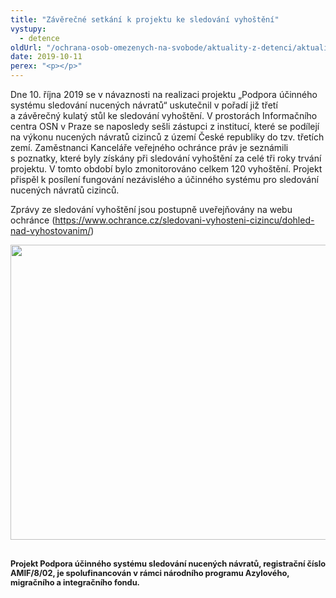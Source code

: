 ```yaml
---
title: "Závěrečné setkání k projektu ke sledování vyhoštění"
vystupy:
  - detence
oldUrl: "/ochrana-osob-omezenych-na-svobode/aktuality-z-detenci/aktuality-z-detenci-2019/zaverecne-setkani-k-projektu-ke-sledovani-vyhosteni/"
date: 2019-10-11
perex: "<p></p>"
---
```


<!-- imported from the old website -->

<p>Dne 10. října 2019 se v návaznosti na realizaci projektu „Podpora účinného systému sledování nucených návratů“ uskutečnil v pořadí již třetí a závěrečný kulatý stůl ke sledování vyhoštění. V prostorách Informačního centra OSN v Praze se naposledy sešli zástupci z institucí, které se podílejí na výkonu nucených návratů cizinců z území České republiky do tzv. třetích zemí. Zaměstnanci Kanceláře veřejného ochránce práv je seznámili s poznatky, které byly získány při sledování vyhoštění za celé tři roky trvání projektu. V tomto období bylo zmonitorováno celkem 120 vyhoštění. Projekt přispěl k posílení fungování nezávislého a účinného systému pro sledování nucených návratů cizinců.</p> <p>Zprávy ze sledování vyhoštění jsou postupně uveřejňovány na webu ochránce (<a href="https://www.ochrance.cz/sledovani-vyhosteni-cizincu/dohled-nad-vyhostovanim/">https://www.ochrance.cz/sledovani-vyhosteni-cizincu/dohled-nad-vyhostovanim/</a>) </p> <p><img src="https://www.ochrance.cz/uploads/RTEmagicC_setkani-vyhosteni.jpg.jpg" width="630" height="472" alt="" /> </p> <p><span style="font-size: 12.8px;"><b>Projekt Podpora účinného systému sledování nucených návratů, registrační číslo AMIF/8/02, je spolufinancován v rámci národního programu Azylového, migračního a integračního fondu.</b></span></p>
